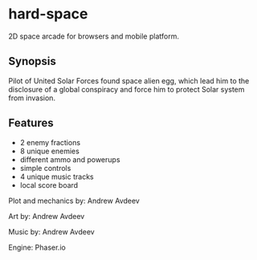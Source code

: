 # hard-space

2D space arcade for browsers and mobile platform.

## Synopsis
Pilot of United Solar Forces found space alien egg, which lead him to the disclosure of a global conspiracy and force him to protect Solar system from invasion.

## Features

* 2 enemy fractions
* 8 unique enemies
* different ammo and powerups
* simple controls
* 4 unique music tracks
* local score board

Plot and mechanics by: Andrew Avdeev

Art by: Andrew Avdeev

Music by: Andrew Avdeev

Engine: Phaser.io
